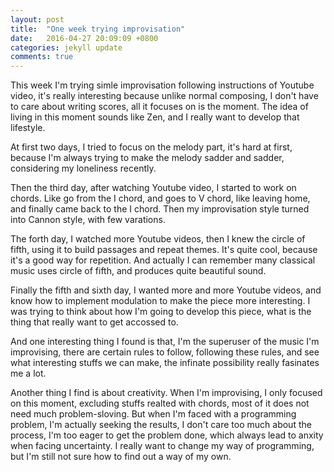 ```yaml
---
layout: post
title:  "One week trying improvisation"
date:   2016-04-27 20:09:09 +0800
categories: jekyll update
comments: true
---
```

This week I'm trying simle improvisation following instructions of Youtube video, it's really interesting because unlike normal composing, I don't have to care about writing scores, all it focuses on is the moment. The idea of living in this moment sounds like Zen, and I really want to develop that lifestyle.

At first two days, I tried to focus on the melody part, it's hard at first, because I'm always trying to make the melody sadder and sadder, considering my loneliness recently.

Then the third day, after watching Youtube video, I started to work on chords. Like go from the I chord, and goes to V chord, like leaving home, and finally came back to the I chord. Then my improvisation style turned into Cannon style, with few varations.

The forth day, I watched more Youtube videos, then I knew the circle of fifth, using it to build passages and repeat themes. It's quite cool, because it's a good way for repetition. And actually I can remember many classical music uses circle of fifth, and produces quite beautiful sound.

Finally the fifth and sixth day, I wanted more and more Youtube videos, and know how to implement modulation to make the piece more interesting. I was trying to think about how I'm going to develop this piece, what is the thing that really want to get accossed to. 

And one interesting thing I found is that, I'm the superuser of the music I'm improvising, there are certain rules to follow, following these rules, and see what interesting stuffs we can make, the infinate possibility really fasinates me a lot.

Another thing I find is about creativity. When I'm improvising, I only focused on this moment, excluding stuffs realted with chords,  most of it does not need much problem-sloving. But when I'm faced with a programming problem, I'm actually seeking the results, I don't care too much about the process, I'm too eager to get the problem done, which always lead to anxity when facing uncertainty. I really want to change my way of programming, but I'm still not sure how to find out a way of my own.


